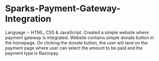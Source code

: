# Sparks-Payment-Gateway-Integration
Language :- HTML, CSS &amp; JavaScript. Created a simple website where payment gateway is integrated. Website contains simple donate button in the homepage. On clicking the donate button, the user will land on the payment page where user can select the amount to be paid and the payment type is Razorpay.  
